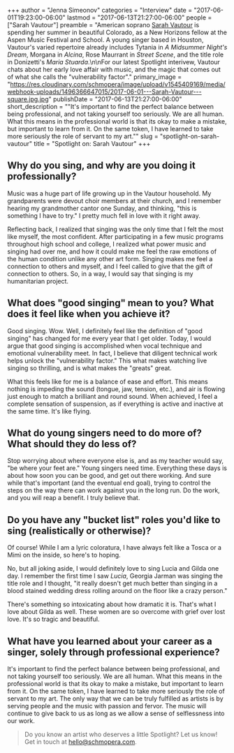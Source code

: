 +++
author = "Jenna Simeonov"
categories = "Interview"
date = "2017-06-01T19:23:00-06:00"
lastmod = "2017-06-13T21:27:00-06:00"
people = ["Sarah Vautour"]
preamble = "American soprano [Sarah Vautour](/scene/people/sarah-vautour/) is spending her summer in beautiful Colorado, as a New Horizons fellow at the Aspen Music Festival and School. A young singer based in Houston, Vautour's varied repertoire already includes Tytania in *A Midsummer Night's Dream*, Morgana in *Alcina*, Rose Maurrant in *Street Scene*, and the title role in Donizetti's *Maria Stuarda*.\n\nFor our latest Spotlight interivew, Vautour chats about her early love affair with music, and the magic that comes out of what she calls the \"vulnerability factor\"."
primary_image = "https://res.cloudinary.com/schmopera/image/upload/v1545409169/media/webhook-uploads/1496366647015/2017-06-01---Sarah-Vautour---square.jpg.jpg"
publishDate = "2017-06-13T21:27:00-06:00"
short_description = "&quot;It&#039;s important to find the perfect balance between being professional, and not taking yourself too seriously. We are all human. What this means in the professional world is that its okay to make a mistake, but important to learn from it. On the same token, I have learned to take more seriously the role of servant to my art.&quot;"
slug = "spotlight-on-sarah-vautour"
title = "Spotlight on: Sarah Vautour"
+++

## Why do you sing, and why are you doing it professionally?

Music was a huge part of life growing up in the Vautour household. My grandparents were devout choir members at their church, and I remember hearing my grandmother cantor one Sunday, and thinking, "this is something I have to try." I pretty much fell in love with it right away.

Reflecting back, I realized that singing was the only time that I felt the most like myself, the most confident. After participating in a few music programs throughout high school and college, I realized what power music and singing had over me, and how it could make me feel the raw emotions of the human condition unlike any other art form. Singing makes me feel a connection to others and myself, and I feel called to give that the gift of connection to others. So, in a way, I would say that singing is my humanitarian project.

## What does "good singing" mean to you? What does it feel like when you achieve it?

Good singing. Wow. Well, I definitely feel like the definition of "good singing" has changed for me every year that I get older. Today, I would argue that good singing is accomplished when vocal technique and emotional vulnerability meet. In fact, I believe that diligent technical work helps unlock the "vulnerability factor." This what makes watching live singing so thrilling, and is what makes the "greats" great.

What this feels like for me is a balance of ease and effort. This means nothing is impeding the sound (tongue, jaw, tension, etc.), and air is flowing just enough to match a brilliant and round sound. When achieved, I feel a complete sensation of suspension, as if everything is active and inactive at the same time. It's like flying.

## What do young singers need to do more of? What should they do less of?

Stop worrying about where everyone else is, and as my teacher would say, "be where your feet are." Young singers need time. Everything these days is about how soon you can be good, and get out there working. And sure while that's important (and the eventual end goal), trying to control the steps on the way there can work against you in the long run. Do the work, and you will reap a benefit. I truly believe that.

## Do you have any "bucket list" roles you'd like to sing (realistically or otherwise)?

Of course! While I am a lyric coloratura, I have always felt like a Tosca or a Mimì on the inside, so here's to hoping.

No, but all joking aside, I would definitely love to sing Lucia and Gilda one day. I remember the first time I saw *Lucia*, Georgia Jarman was singing the title role and I thought, "it really doesn't get much better than singing in a blood stained wedding dress rolling around on the floor like a crazy person."

There's something so intoxicating about how dramatic it is. That's what I love about Gilda as well. These women are so overcome with grief over lost love. It's so tragic and beautiful.

## What have you learned about your career as a singer, solely through professional experience?

It's important to find the perfect balance between being professional, and not taking yourself too seriously. We are all human. What this means in the professional world is that its okay to make a mistake, but important to learn from it. On the same token, I have learned to take more seriously the role of servant to my art. The only way that we can be truly fulfilled as artists is by serving people and the music with passion and fervor. The music will continue to give back to us as long as we allow a sense of selflessness into our work.

>Do you know an artist who deserves a little Spotlight? Let us know! Get in touch at [hello@schmopera.com](mailto:hello@schmopera.com).
